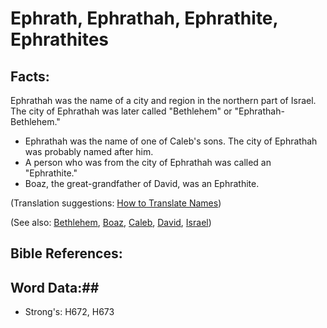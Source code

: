 # Ephrath, Ephrathah, Ephrathite, Ephrathites #

## Facts: ##

Ephrathah was the name of a city and region in the northern part of Israel. The city of Ephrathah was later called "Bethlehem" or "Ephrathah-Bethlehem."

* Ephrathah was the name of one of Caleb's sons. The city of Ephrathah was probably named after him.
* A person who was from the city of Ephrathah was called an "Ephrathite."
* Boaz, the great-grandfather of David, was an Ephrathite.

(Translation suggestions: [How to Translate Names](rc://en/ta/man/translate/translate-names))

(See also: [Bethlehem](bethlehem.md), [Boaz](boaz.md), [Caleb](caleb.md), [David](david.md), [Israel](../kt/israel.md))

## Bible References: ##

## Word Data:##

* Strong's: H672, H673
